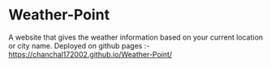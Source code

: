 # Weather-Point
A website that gives the weather information based on your current location or city name.
Deployed on github pages :- https://chanchal172002.github.io/Weather-Point/
